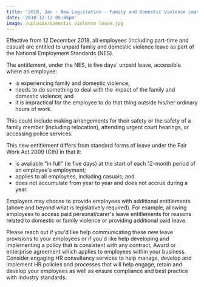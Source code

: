 ```yaml
---
title: '2018, Jan - New Legislation - Family and Domestic Violence Leave'
date: '2018-12-12 05:06pm'
image: /uploads/domestic violence leave.jpg
---
```

Effective from 12 December 2018, all employees (including part-time and casual) are entitled to unpaid family and domestic violence leave as part of the National Employment Standards (NES).

The entitlement, under the NES, is five days' unpaid leave, accessible where an employee:

* is experiencing family and domestic violence;
* needs to do something to deal with the impact of the family and domestic violence; and
* it is impractical for the employee to do that thing outside his/her ordinary hours of work.

This could include making arrangements for their safety or the safety of a family member (including relocation), attending urgent court hearings, or accessing police services.

This new entitlement differs from standard forms of leave under the Fair Work Act 2009 (Cth) in that it:

* is available "in full" (ie five days) at the start of each 12-month period of an employee's employment;
* applies to all employees, including casuals; and 
* does not accumulate from year to year and does not accrue during a year.

Employers may choose to provide employees with additional entitlements (above and beyond what is legislatively required).  For example, allowing employees to access paid personal/carer's leave entitlements for reasons related to domestic or family violence or providing additional paid leave.

Please reach out if you'd like help communicating these new leave provisions to your employees or if you'd like help developing and implementing a policy that is consistent with any contract, Award or enterprise agreement which applies to employees within your business.  Consider engaging HR consultancy services to help manage, develop and implement HR policies and processes that will help engage, retain and develop your employees as well as ensure compliance and best practice with industry standards.
